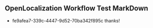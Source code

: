 ## OpenLocalization Workflow Test MarkDown
* fe9afea7-339c-4447-9d52-70ba342f895c 
thanks!

<!--HONumber=Mar16_HO5-->


